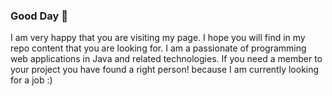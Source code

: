 ### Good Day 👋
I am very happy that you are visiting my page. I hope you will find in my repo content that you are looking for. 
I am a passionate of programming web applications in Java and related technologies. If you need a member to your project you have found a 
right person! because I am currently looking for a job :)

<!--
**MaciejBabicki/MaciejBabicki** is a ✨ _special_ ✨ repository because its `README.md` (this file) appears on your GitHub profile.

Here are some ideas to get you started:

- 🔭 I’m currently working on ...
- 🌱 I’m currently learning ...
- 👯 I’m looking to collaborate on ...
- 🤔 I’m looking for help with ...
- 💬 Ask me about ...
- 📫 How to reach me: ...
- 😄 Pronouns: ...
- ⚡ Fun fact: ...
-->
